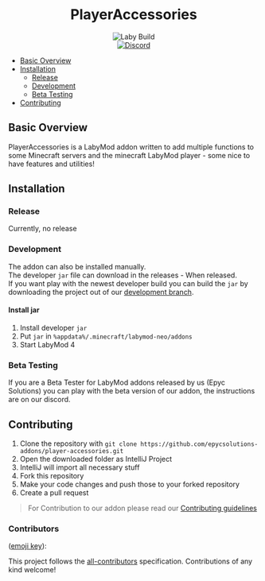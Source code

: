 <h1 align="center">PlayerAccessories</h1>

<p align="center">
  <img alt="Laby Build" src="https://github.com/epycsolutions-addons/player-accessories/actions/workflows/build.yml/badge.svg" />
  <br>
  <a href="https://discord.gg/hWhcQ5T">
    <img alt="Discord" src="https://discord.com/api/guilds/700810339348119682/widget.png" />
  </a>
</p>

* [Basic Overview](#basic-overview)
* [Installation](#installation)
  * [Release](#release)
  * [Development](#development)
  * [Beta Testing](#beta-testing)
* [Contributing](#contributing)

## Basic Overview

PlayerAccessories is a LabyMod addon written to add multiple functions to some Minecraft servers
and the minecraft LabyMod player - some nice to have features and utilities!

## Installation

### Release

Currently, no release

### Development

The addon can also be installed manually. <br>
The developer `jar` file can download in the releases - When released. <br>
If you want play with the newest developer build you can build the `jar` by downloading the project out of
our [development branch](https://github.com/epycsolutions-addons/playeraccessories/tree/developing).

#### Install jar

1. Install developer `jar`
2. Put `jar` in `%appdata%/.minecraft/labymod-neo/addons`
3. Start LabyMod 4

### Beta Testing

If you are a Beta Tester for LabyMod addons released by us (Epyc Solutions) you can play with the beta
version of our addon, the instructions are on our discord.

## Contributing

1. Clone the repository with `git clone https://github.com/epycsolutions-addons/player-accessories.git`
2. Open the downloaded folder as IntelliJ Project
3. IntelliJ will import all necessary stuff
4. Fork this repository
5. Make your code changes and push those to your forked repository
6. Create a pull request

> For Contribution to our addon please read
> our [Contributing guidelines](https://github.com/epycsolutions-addons/player-accessories/blob/master/CONTRIBUTING.md)

### Contributors

<!-- ALL-CONTRIBUTORS-LIST:START - Do not remove or modify this section -->
<!-- prettier-ignore-start -->
<!-- markdownlint-disable -->

<!-- markdownlint-restore -->
<!-- prettier-ignore-end -->

<!-- ALL-CONTRIBUTORS-LIST:END -->

([emoji key](https://allcontributors.org/docs/en/emoji-key)):

This project follows the
[all-contributors](https://github.com/all-contributors/all-contributors)
specification. Contributions of any kind welcome!